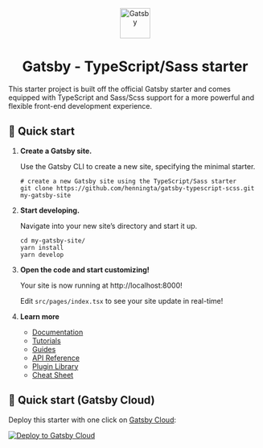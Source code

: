 <p align="center">
  <a href="https://www.gatsbyjs.com">
    <img alt="Gatsby" src="https://www.gatsbyjs.com/Gatsby-Monogram.svg" width="60" />
  </a>
</p>
<h1 align="center">
  Gatsby - TypeScript/Sass starter
</h1>

This starter project is built off the official Gatsby starter and comes equipped with TypeScript and Sass/Scss support for a more powerful and flexible front-end development experience.

## 🚀 Quick start

1.  **Create a Gatsby site.**

    Use the Gatsby CLI to create a new site, specifying the minimal starter.

    ```shell
    # create a new Gatsby site using the TypeScript/Sass starter
    git clone https://github.com/henningta/gatsby-typescript-scss.git my-gatsby-site
    ```

2.  **Start developing.**

    Navigate into your new site’s directory and start it up.

    ```shell
    cd my-gatsby-site/
    yarn install
    yarn develop
    ```

3.  **Open the code and start customizing!**

    Your site is now running at http://localhost:8000!

    Edit `src/pages/index.tsx` to see your site update in real-time!

4.  **Learn more**

    - [Documentation](https://www.gatsbyjs.com/docs)
    - [Tutorials](https://www.gatsbyjs.com/tutorial)
    - [Guides](https://www.gatsbyjs.com/tutorial)
    - [API Reference](https://www.gatsbyjs.com/docs/api-reference)
    - [Plugin Library](https://www.gatsbyjs.com/plugins?utm_source=starter&utm_medium=readme&utm_campaign=minimal-starter)
    - [Cheat Sheet](https://www.gatsbyjs.com/docs/cheat-sheet)

## 🚀 Quick start (Gatsby Cloud)

Deploy this starter with one click on [Gatsby Cloud](https://www.gatsbyjs.com/cloud/):

[<img src="https://www.gatsbyjs.com/deploynow.svg" alt="Deploy to Gatsby Cloud">](https://www.gatsbyjs.com/dashboard/deploynow?url=https://github.com/gatsbyjs/gatsby-starter-minimal)
